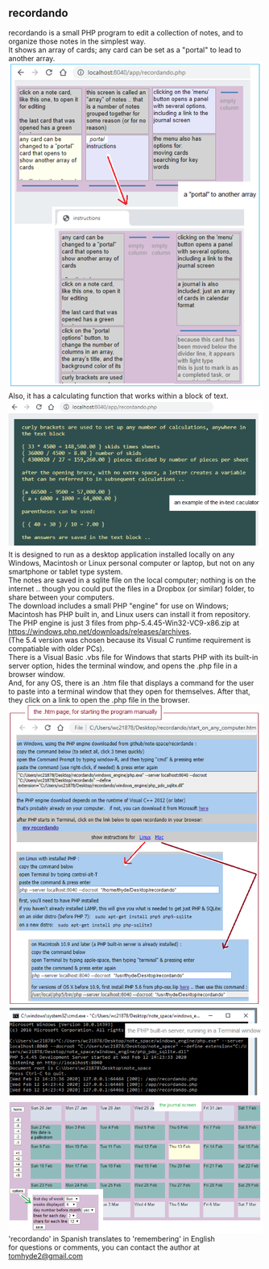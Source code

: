 ## recordando
recordando is a small PHP program to edit a collection of notes, and to organize those notes in the simplest way.
<br />
It shows an array of cards; any card can be set as a "portal" to lead to another array.
<br />
![an array of cards, with a portal to another array](./docs/screenshot1.png)
<br />
Also, it has a calculating function that works within a block of text.
<br />
![the text edit screen, with calculation](./docs/screenshot2.png)
<br />
It is designed to run as a desktop application installed locally on any Windows, Macintosh or Linux personal computer or laptop, but not on any smartphone or tablet type system.
<br />
The notes are saved in a sqlite file on the local computer; nothing is on the internet .. though you could put the files in a Dropbox (or similar) folder, to share between your computers.
<br />
The download includes a small PHP "engine" for use on Windows; Macintosh has PHP built in, and Linux users can install it from repository.
<br />
The PHP engine is just 3 files from php-5.4.45-Win32-VC9-x86.zip at https://windows.php.net/downloads/releases/archives.
<br />
(The 5.4 version was chosen because its Visual C runtime requirement is compatiable with older PCs). 
<br />
There is a Visual Basic .vbs file for Windows that starts PHP with its built-in server option, hides the terminal window, and opens the .php file in a browser window.
<br />
And, for any OS, there is an .htm file that displays a command for the user to paste into a terminal window that they open for themselves.  After that, they click on a link to open the .php file in the browser.
<br />
![to start the program on any OS](./docs/screenshot3.png)
<br />
![running in the Terminal window](./docs/screenshot4.png)
<br />
![the journal screen](./docs/screenshot5.png)
<br />
'recordando' in Spanish translates to 'remembering' in English
<br />
for questions or comments, you can contact the author at tomhyde2@gmail.com
<br />

